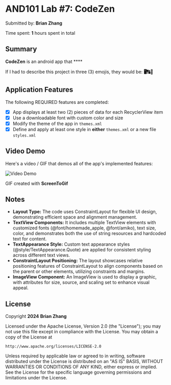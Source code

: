 # AND101 Lab #7: CodeZen

Submitted by: **Brian Zhang**

Time spent: **1** hours spent in total

## Summary

**CodeZen** is an android app that ****

If I had to describe this project in three (3) emojis, they would be: **🖥️🔠🧠**

## Application Features

The following REQUIRED features are completed:

- [X] App displays at least two (2) pieces of data for each RecyclerView item
- [X] Use a downloadable font with custom color and size
- [X] Modify the theme of the app in `themes.xml`
- [X] Define and apply at least one style in **either** `themes.xml` or a new file `styles.xml`

## Video Demo

Here's a video / GIF that demos all of the app's implemented features:

<img src='.gif' title='Video Demo' width='' alt='Video Demo' />

GIF created with **ScreenToGif**

<!-- Recommended tools:
- [Kap](https://getkap.co/) for macOS
- [ScreenToGif](https://www.screentogif.com/) for Windows
- [peek](https://github.com/phw/peek) for Linux. -->

## Notes

- **Layout Type:** The code uses ConstraintLayout for flexible UI design, demonstrating efficient space and alignment management.
- **TextView Components:** It includes multiple TextView elements with customized fonts (@font/homemade_apple, @font/amiko), text size, color, and demonstrates both the use of string resources and hardcoded text for content.
- **TextAppearance Style:** Custom text appearance styles (@style/TextAppearance.Quote) are applied for consistent styling across different text views.
- **ConstraintLayout Positioning:** The layout showcases relative positioning features of ConstraintLayout to align components based on the parent or other elements, utilizing constraints and margins.
- **ImageView Component:** An ImageView is used to display a graphic, with attributes for size, source, and scaling set to enhance visual appeal.

## License

Copyright **2024** **Brian Zhang**

Licensed under the Apache License, Version 2.0 (the "License");
you may not use this file except in compliance with the License.
You may obtain a copy of the License at

    http://www.apache.org/licenses/LICENSE-2.0

Unless required by applicable law or agreed to in writing, software
distributed under the License is distributed on an "AS IS" BASIS,
WITHOUT WARRANTIES OR CONDITIONS OF ANY KIND, either express or implied.
See the License for the specific language governing permissions and
limitations under the License.
